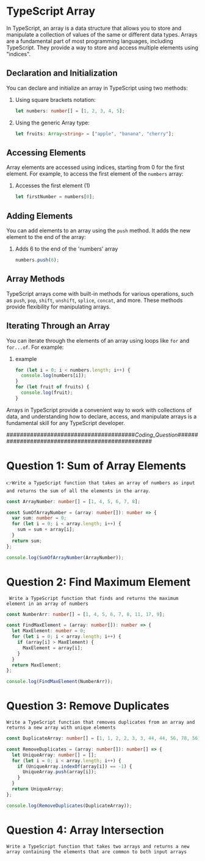 # TypeScript Array

In TypeScript, an array is a data structure that allows you to store and manipulate a collection of values of the same or different data types. Arrays are a fundamental part of most programming languages, including TypeScript. They provide a way to store and access multiple elements using "indices".

## Declaration and Initialization

You can declare and initialize an array in TypeScript using two methods:

1. Using square brackets notation:

   ```typescript
   let numbers: number[] = [1, 2, 3, 4, 5];
   ```

2. Using the generic Array type:
   ```typescript
   let fruits: Array<string> = ["apple", "banana", "cherry"];
   ```

## Accessing Elements

Array elements are accessed using indices, starting from 0 for the first element. For example, to access the first element of the `numbers` array:

1. Accesses the first element (1)
   ```typescript
   let firstNumber = numbers[0];
   ```

## Adding Elements

You can add elements to an array using the `push` method. It adds the new element to the end of the array:

1. Adds 6 to the end of the 'numbers' array
   ```typescript
   numbers.push(6);
   ```

## Array Methods

TypeScript arrays come with built-in methods for various operations, such as `push`, `pop`, `shift`, `unshift`, `splice`, `concat`, and more. These methods provide flexibility for manipulating arrays.

## Iterating Through an Array

You can iterate through the elements of an array using loops like `for` and `for...of`. For example:

1. example

   ```typescript
   for (let i = 0; i < numbers.length; i++) {
     console.log(numbers[i]);
   }
   for (let fruit of fruits) {
     console.log(fruit);
   }
   ```

Arrays in TypeScript provide a convenient way to work with collections of data, and understanding how to declare, access, and manipulate arrays is a fundamental skill for any TypeScript developer.

######################################_Coding_Question_#################################################

# Question 1: Sum of Array Elements

`👉Write a TypeScript function that takes an array of numbers as input and returns the sum of all the elements in the array`.

```typescript
const ArrayNumber: number[] = [1, 4, 5, 6, 7, 8];

const SumOfArrayNumber = (array: number[]): number => {
  var sum: number = 0;
  for (let i = 0; i < array.length; i++) {
    sum = sum + array[i];
  }
  return sum;
};

console.log(SumOfArrayNumber(ArrayNumber));
```

# Question 2: Find Maximum Element

` Write a TypeScript function that finds and returns the maximum element in an array of numbers`

```typescript
const NumberArr: number[] = [1, 4, 5, 6, 7, 8, 11, 17, 9];

const FindMaxElement = (array: number[]): number => {
  let MaxElement: number = 0;
  for (let i = 0; i < array.length; i++) {
    if (array[i] > MaxElement) {
      MaxElement = array[i];
    }
  }
  return MaxElement;
};

console.log(FindMaxElement(NumberArr));
```

# Question 3: Remove Duplicates

`Write a TypeScript function that removes duplicates from an array and returns a new array with unique elements`

```typescript
const DuplicateArray: number[] = [1, 1, 2, 2, 3, 3, 44, 44, 56, 78, 56];

const RemoveDuplicates = (array: number[]): number[] => {
  let UniqueArray: number[] = [];
  for (let i = 0; i < array.length; i++) {
    if (UniqueArray.indexOf(array[i]) == -1) {
      UniqueArray.push(array[i]);
    }
  }
  return UniqueArray;
};

console.log(RemoveDuplicates(DuplicateArray));
```

# Question 4: Array Intersection

`Write a TypeScript function that takes two arrays and returns a new array containing the elements that are common to both input arrays`
